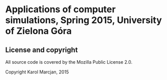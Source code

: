 # Applications of computer simulations, Spring 2015, University of Zielona Góra

## License and copyright

All source code is covered by the Mozilla Public License 2.0.

Copyright Karol Marcjan, 2015